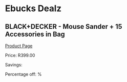 
# Ebucks Dealz
## BLACK+DECKER - Mouse Sander + 15 Accessories in Bag
[Product Page](https://www.ebucks.com/web/shop/productSelected.do?prodId=1153085132&catId=717342768)

Price: R399.00

Savings: 

Percentage off: %
	